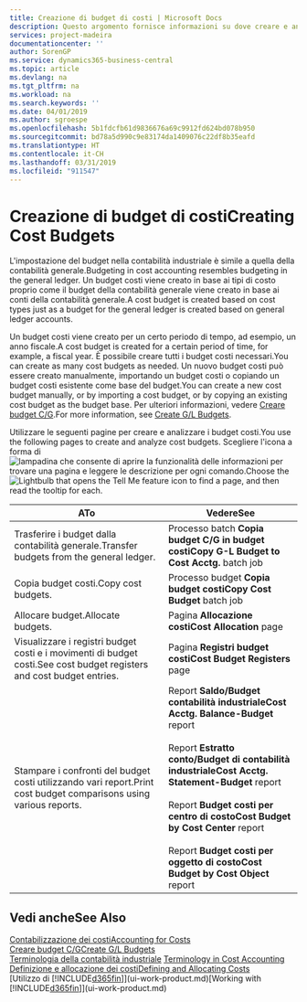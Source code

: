 ```yaml
---
title: Creazione di budget di costi | Microsoft Docs
description: Questo argomento fornisce informazioni su dove creare e analizzare budget costi.
services: project-madeira
documentationcenter: ''
author: SorenGP
ms.service: dynamics365-business-central
ms.topic: article
ms.devlang: na
ms.tgt_pltfrm: na
ms.workload: na
ms.search.keywords: ''
ms.date: 04/01/2019
ms.author: sgroespe
ms.openlocfilehash: 5b1fdcfb61d9836676a69c9912fd624bd078b950
ms.sourcegitcommit: bd78a5d990c9e83174da1409076c22df8b35eafd
ms.translationtype: HT
ms.contentlocale: it-CH
ms.lasthandoff: 03/31/2019
ms.locfileid: "911547"
---
```

# <a name="creating-cost-budgets"></a><span data-ttu-id="c2dd0-103">Creazione di budget di costi</span><span class="sxs-lookup"><span data-stu-id="c2dd0-103">Creating Cost Budgets</span></span>
<span data-ttu-id="c2dd0-104">L'impostazione del budget nella contabilità industriale è simile a quella della contabilità generale.</span><span class="sxs-lookup"><span data-stu-id="c2dd0-104">Budgeting in cost accounting resembles budgeting in the general ledger.</span></span> <span data-ttu-id="c2dd0-105">Un budget costi viene creato in base ai tipi di costo proprio come il budget della contabilità generale viene creato in base ai conti della contabilità generale.</span><span class="sxs-lookup"><span data-stu-id="c2dd0-105">A cost budget is created based on cost types just as a budget for the general ledger is created based on general ledger accounts.</span></span>  

<span data-ttu-id="c2dd0-106">Un budget costi viene creato per un certo periodo di tempo, ad esempio, un anno fiscale.</span><span class="sxs-lookup"><span data-stu-id="c2dd0-106">A cost budget is created for a certain period of time, for example, a fiscal year.</span></span> <span data-ttu-id="c2dd0-107">È possibile creare tutti i budget costi necessari.</span><span class="sxs-lookup"><span data-stu-id="c2dd0-107">You can create as many cost budgets as needed.</span></span> <span data-ttu-id="c2dd0-108">Un nuovo budget costi può essere creato manualmente, importando un budget costi o copiando un budget costi esistente come base del budget.</span><span class="sxs-lookup"><span data-stu-id="c2dd0-108">You can create a new cost budget manually, or by importing a cost budget, or by copying an existing cost budget as the budget base.</span></span> <span data-ttu-id="c2dd0-109">Per ulteriori informazioni, vedere [Creare budget C/G](finance-how-create-budgets.md).</span><span class="sxs-lookup"><span data-stu-id="c2dd0-109">For more information, see [Create G/L Budgets](finance-how-create-budgets.md).</span></span>

<span data-ttu-id="c2dd0-110">Utilizzare le seguenti pagine per creare e analizzare i budget costi.</span><span class="sxs-lookup"><span data-stu-id="c2dd0-110">You use the following pages to create and analyze cost budgets.</span></span> <span data-ttu-id="c2dd0-111">Scegliere l'icona a forma di ![lampadina che consente di aprire la funzionalità delle informazioni](media/ui-search/search_small.png "Informazioni sull'operazione che si desidera eseguire") per trovare una pagina e leggere le descrizione per ogni comando.</span><span class="sxs-lookup"><span data-stu-id="c2dd0-111">Choose the ![Lightbulb that opens the Tell Me feature](media/ui-search/search_small.png "Tell me what you want to do") icon to find a page, and then read the tooltip for each.</span></span>

|<span data-ttu-id="c2dd0-112">A</span><span class="sxs-lookup"><span data-stu-id="c2dd0-112">To</span></span>|<span data-ttu-id="c2dd0-113">Vedere</span><span class="sxs-lookup"><span data-stu-id="c2dd0-113">See</span></span>|  
|--------|---------|  
|<span data-ttu-id="c2dd0-114">Trasferire i budget dalla contabilità generale.</span><span class="sxs-lookup"><span data-stu-id="c2dd0-114">Transfer budgets from the general ledger.</span></span>|<span data-ttu-id="c2dd0-115">Processo batch **Copia budget C/G in budget costi**</span><span class="sxs-lookup"><span data-stu-id="c2dd0-115">**Copy G-L Budget to Cost Acctg.** batch job</span></span>|  
|<span data-ttu-id="c2dd0-116">Copia budget costi.</span><span class="sxs-lookup"><span data-stu-id="c2dd0-116">Copy cost budgets.</span></span>|<span data-ttu-id="c2dd0-117">Processo budget **Copia budget costi**</span><span class="sxs-lookup"><span data-stu-id="c2dd0-117">**Copy Cost Budget** batch job</span></span>|  
|<span data-ttu-id="c2dd0-118">Allocare budget.</span><span class="sxs-lookup"><span data-stu-id="c2dd0-118">Allocate budgets.</span></span>|<span data-ttu-id="c2dd0-119">Pagina **Allocazione costi**</span><span class="sxs-lookup"><span data-stu-id="c2dd0-119">**Cost Allocation** page</span></span>|  
|<span data-ttu-id="c2dd0-120">Visualizzare i registri budget costi e i movimenti di budget costi.</span><span class="sxs-lookup"><span data-stu-id="c2dd0-120">See cost budget registers and cost budget entries.</span></span>|<span data-ttu-id="c2dd0-121">Pagina **Registri budget costi**</span><span class="sxs-lookup"><span data-stu-id="c2dd0-121">**Cost Budget Registers** page</span></span>|  
|<span data-ttu-id="c2dd0-122">Stampare i confronti del budget costi utilizzando vari report.</span><span class="sxs-lookup"><span data-stu-id="c2dd0-122">Print cost budget comparisons using various reports.</span></span>|<span data-ttu-id="c2dd0-123">Report **Saldo/Budget contabilità industriale**</span><span class="sxs-lookup"><span data-stu-id="c2dd0-123">**Cost Acctg. Balance-Budget** report</span></span><br /><br /> <span data-ttu-id="c2dd0-124">Report **Estratto conto/Budget di contabilità industriale**</span><span class="sxs-lookup"><span data-stu-id="c2dd0-124">**Cost Acctg. Statement-Budget** report</span></span><br /><br /> <span data-ttu-id="c2dd0-125">Report **Budget costi per centro di costo**</span><span class="sxs-lookup"><span data-stu-id="c2dd0-125">**Cost Budget by Cost Center** report</span></span><br /><br /> <span data-ttu-id="c2dd0-126">Report **Budget costi per oggetto di costo**</span><span class="sxs-lookup"><span data-stu-id="c2dd0-126">**Cost Budget by Cost Object** report</span></span>|  

## <a name="see-also"></a><span data-ttu-id="c2dd0-127">Vedi anche</span><span class="sxs-lookup"><span data-stu-id="c2dd0-127">See Also</span></span>  
[<span data-ttu-id="c2dd0-128">Contabilizzazione dei costi</span><span class="sxs-lookup"><span data-stu-id="c2dd0-128">Accounting for Costs</span></span>](finance-manage-cost-accounting.md)  
[<span data-ttu-id="c2dd0-129">Creare budget C/G</span><span class="sxs-lookup"><span data-stu-id="c2dd0-129">Create G/L Budgets</span></span>](finance-how-create-budgets.md)  
<span data-ttu-id="c2dd0-130">[Terminologia della contabilità industriale](finance-terminology-in-cost-accounting.md) </span><span class="sxs-lookup"><span data-stu-id="c2dd0-130">[Terminology in Cost Accounting](finance-terminology-in-cost-accounting.md) </span></span>  
[<span data-ttu-id="c2dd0-131">Definizione e allocazione dei costi</span><span class="sxs-lookup"><span data-stu-id="c2dd0-131">Defining and Allocating Costs</span></span>](finance-define-and-allocate-costs.md)  
<span data-ttu-id="c2dd0-132">[Utilizzo di [!INCLUDE[d365fin](includes/d365fin_md.md)]](ui-work-product.md)</span><span class="sxs-lookup"><span data-stu-id="c2dd0-132">[Working with [!INCLUDE[d365fin](includes/d365fin_md.md)]](ui-work-product.md)</span></span>
